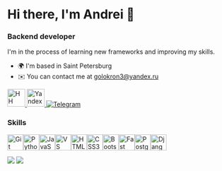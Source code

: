<div id="header" align="left">
  <h1> Hi there, I'm Andrei 👋</h1>
  <h3> Backend developer</h3>
I'm in the process of learning new frameworks and improving my skills.

* 🌍  I'm based in Saint Petersburg
* ✉️  You can contact me at [golokron3@yandex.ru](mailto:golokron3@yandex.ru)
</div>
<div id="socials" align="left">
  <a href ="https://spb.hh.ru/resume/d9145bb0ff0c6b50b20039ed1f6c3876303341" title="Посмотреть резюме">
    <img src="https://tech.hh.ru/api/logos/min-hh-red.png" alt="HH" width="40" height="40"/>
  </a>
    <a href="mailto:golokron3@yandex.ru" title="Написать письмо">
  <img src="https://upload.wikimedia.org/wikipedia/commons/5/55/Yandex_Mail_icon.svg" alt="Yandex" width="40" height="40"/>
  </a>
    <a href ="https://t.me/Azarov_and" title="Написать в Telegram">
    <img src="https://img.shields.io/badge/Telegram-2CA5E0?style=for-the-badge&logo=telegram&logoColor=white" alt="Telegram"/>
  </a>
  
### Skills

<p align="left">
<a href="https://git-scm.com/" target="_blank" rel="noreferrer"><img src="https://raw.githubusercontent.com/danielcranney/readme-generator/main/public/icons/skills/git-colored.svg" width="36" height="36" alt="Git" /></a><a href="https://www.python.org/" target="_blank" rel="noreferrer"><img src="https://raw.githubusercontent.com/danielcranney/readme-generator/main/public/icons/skills/python-colored.svg" width="36" height="36" alt="Python" /></a><a href="https://developer.mozilla.org/en-US/docs/Web/JavaScript" target="_blank" rel="noreferrer"><img src="https://raw.githubusercontent.com/danielcranney/readme-generator/main/public/icons/skills/javascript-colored.svg" width="36" height="36" alt="JavaScript" /></a><a href="https://code.visualstudio.com/" target="_blank" rel="noreferrer"><img src="https://raw.githubusercontent.com/danielcranney/readme-generator/main/public/icons/skills/visualstudiocode.svg" width="36" height="36" alt="VS Code" /></a><a href="https://developer.mozilla.org/en-US/docs/Glossary/HTML5" target="_blank" rel="noreferrer"><img src="https://raw.githubusercontent.com/danielcranney/readme-generator/main/public/icons/skills/html5-colored.svg" width="36" height="36" alt="HTML5" /></a><a href="https://www.w3.org/TR/CSS/#css" target="_blank" rel="noreferrer"><img src="https://raw.githubusercontent.com/danielcranney/readme-generator/main/public/icons/skills/css3-colored.svg" width="36" height="36" alt="CSS3" /></a><a href="https://getbootstrap.com/" target="_blank" rel="noreferrer"><img src="https://raw.githubusercontent.com/danielcranney/readme-generator/main/public/icons/skills/bootstrap-colored.svg" width="36" height="36" alt="Bootstrap" /></a><a href="https://fastapi.tiangolo.com/" target="_blank" rel="noreferrer"><img src="https://raw.githubusercontent.com/danielcranney/readme-generator/main/public/icons/skills/fastapi-colored.svg" width="36" height="36" alt="Fast API" /></a><a href="https://www.postgresql.org/" target="_blank" rel="noreferrer"><img src="https://raw.githubusercontent.com/danielcranney/readme-generator/main/public/icons/skills/postgresql-colored.svg" width="36" height="36" alt="PostgreSQL" /></a><a href="https://www.djangoproject.com/" target="_blank" rel="noreferrer"><img src="https://raw.githubusercontent.com/danielcranney/readme-generator/main/public/icons/skills/django-colored.svg" width="36" height="36" alt="Django" /></a>
</p>

[![](https://github-readme-activity-graph.vercel.app/graph?username=Kiraogi&theme=redical)](https://github.com/kiraogi/github-readme-activity-graph)
[![](https://github-readme-stats.vercel.app/api/top-langs/?username=kiraogi&layout=compact&theme=radical)](https://github.com/kiraogi/github-readme-stats)


<!--
**Kiraogi/Kiraogi** is a ✨ _special_ ✨ repository because its `README.md` (this file) appears on your GitHub profile.

Here are some ideas to get you started:

- 🔭 I’m currently working on ...
- 🌱 I’m currently learning ...
- 👯 I’m looking to collaborate on ...
- 🤔 I’m looking for help with ...
- 💬 Ask me about ...
- 📫 How to reach me: ...
- 😄 Pronouns: ...
- ⚡ Fun fact: ...
-->
